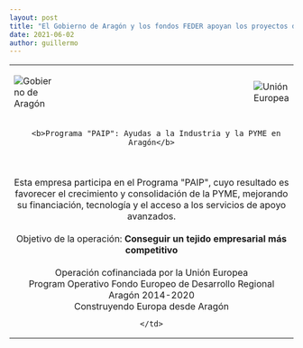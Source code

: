 ```yaml
---
layout: post
title: "El Gobierno de Aragón y los fondos FEDER apoyan los proyectos de Frogtek"
date: 2021-06-02
author: guillermo
---
```

<table>
  <tr>
    <td width="15%"><p><img class="aligncenter size-full wp-image-2233" src="{{ site.baseurl }}/assets/posts/image001.png" alt="Gobierno de Aragón" /></p></td>
    <td width="70%"></td>
    <td width="15%"><p><img class="alignright size-full wp-image-2233" src="{{ site.baseurl }}/assets/posts/image002.png" alt="Unión Europea" /></p></td>
  </tr>
  <tr>
    <td colspan=3 style="text-align: center">

      <b>Programa "PAIP": Ayudas a la Industria y la PYME en Aragón</b>
<br>
<br>
Esta empresa participa en el Programa "PAIP", cuyo resultado es favorecer el crecimiento y consolidación de la PYME, mejorando su financiación, tecnología y el acceso a los servicios de apoyo avanzados.
<br>
<br>
      Objetivo de la operación: <b>Conseguir un tejido empresarial más competitivo</b>
<br>
<br>
Operación cofinanciada por la Unión Europea
<br>
Program Operativo Fondo Europeo de Desarrollo Regional Aragón 2014-2020
<br>
Construyendo Europa desde Aragón
   
     </td> 
  </tr>
</table>
  
